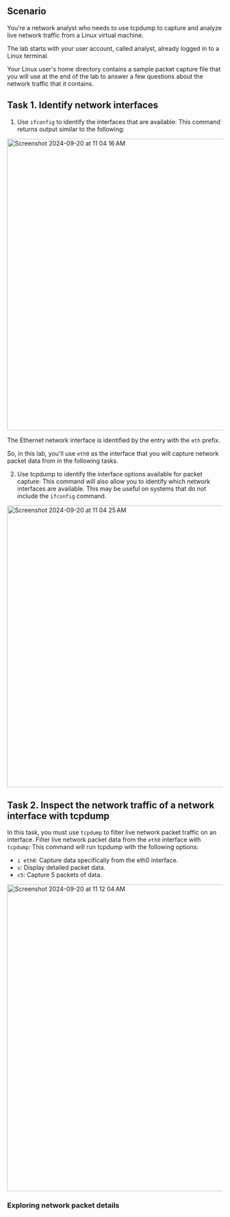 ## Scenario
You’re a network analyst who needs to use tcpdump to capture and analyze live network traffic from a Linux virtual machine.

The lab starts with your user account, called analyst, already logged in to a Linux terminal.

Your Linux user's home directory contains a sample packet capture file that you will use at the end of the lab to answer a few questions about the network traffic that it contains.

## Task 1. Identify network interfaces
1. Use `ifconfig` to identify the interfaces that are available:
   This command returns output similar to the following:

<img width="680" alt="Screenshot 2024-09-20 at 11 04 16 AM" src="https://github.com/user-attachments/assets/909322c1-959b-4117-8dd9-6ae37f93ca20">

The Ethernet network interface is identified by the entry with the `eth` prefix.

So, in this lab, you'll use `eth0` as the interface that you will capture network packet data from in the following tasks.

2. Use tcpdump to identify the interface options available for packet capture:
This command will also allow you to identify which network interfaces are available. This may be useful on systems that do not include the `ifconfig` command.

<img width="657" alt="Screenshot 2024-09-20 at 11 04 25 AM" src="https://github.com/user-attachments/assets/87eb65e4-01a7-4ea1-956d-2487e461a606">

## Task 2. Inspect the network traffic of a network interface with tcpdump
In this task, you must use `tcpdump` to filter live network packet traffic on an interface.
Filter live network packet data from the `eth0` interface with `tcpdump`:
This command will run tcpdump with the following options:

- `i eth0`: Capture data specifically from the eth0 interface.
- `v`: Display detailed packet data.
- `c5`: Capture 5 packets of data.
<img width="715" alt="Screenshot 2024-09-20 at 11 12 04 AM" src="https://github.com/user-attachments/assets/639da073-bf14-4f62-8bea-f17001622323">

### Exploring network packet details


